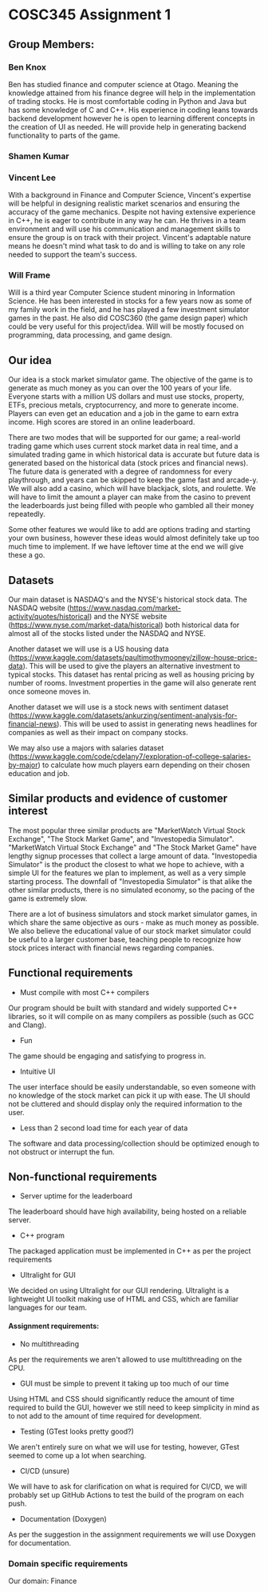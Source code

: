# COSC345 Assignment 1

## Group Members:

### Ben Knox
Ben has studied finance and computer science at Otago. Meaning the knowledge attained from his finance degree will help in the implementation of trading stocks. He is most comfortable coding in Python and Java but has some knowledge of C and C++. His experience in coding leans towards backend development however he is open to learning different concepts in the creation of UI as needed. He will provide help in generating backend functionality to parts of the game.

### Shamen Kumar

### Vincent Lee
With a background in Finance and Computer Science, Vincent's expertise will be helpful in designing realistic market scenarios and ensuring the accuracy of the game mechanics. Despite not having extensive experience in C++, he is eager to contribute in any way he can. He thrives in a team environment and will use his communication and management skills to ensure the group is on track with their project. Vincent's adaptable nature means he doesn't mind what task to do and is willing to take on any role needed to support the team's success. 

### Will Frame
Will is a third year Computer Science student minoring in Information Science. He has been interested in stocks for a few years now as some of my family work in the field, and he has played a few investment simulator games in the past. He also did COSC360 (the game design paper) which could be very useful for this project/idea. Will will be mostly focused on programming, data processing, and game design.

## Our idea

Our idea is a stock market simulator game. The objective of the game is to generate as much money as you can over the 100 years of your life. Everyone starts with a million US dollars and must use stocks, property, ETFs, precious metals, cryptocurrency, and more to generate income. Players can even get an education and a job in the game to earn extra income. High scores are stored in an online leaderboard.

There are two modes that will be supported for our game; a real-world trading game which uses current stock market data in real time, and a simulated trading game in which historical data is accurate but future data is generated based on the historical data (stock prices and financial news). The future data is generated with a degree of randomness for every playthrough, and years can be skipped to keep the game fast and arcade-y. We will also add a casino, which will have blackjack, slots, and roulette. We will have to limit the amount a player can make from the casino to prevent the leaderboards just being filled with people who gambled all their money repeatedly.

Some other features we would like to add are options trading and starting your own business, however these ideas would almost definitely take up too much time to implement. If we have leftover time at the end we will give these a go.

## Datasets

Our main dataset is NASDAQ's and the NYSE's historical stock data. The NASDAQ website (https://www.nasdaq.com/market-activity/quotes/historical) and the NYSE website (https://www.nyse.com/market-data/historical) both historical data for almost all of the stocks listed under the NASDAQ and NYSE.

Another dataset we will use is a US housing data (https://www.kaggle.com/datasets/paultimothymooney/zillow-house-price-data). This will be used to give the players an alternative investment to typical stocks. This dataset has rental pricing as well as housing pricing by number of rooms. Investment properties in the game will also generate rent once someone moves in.

Another dataset we will use is a stock news with sentiment dataset (https://www.kaggle.com/datasets/ankurzing/sentiment-analysis-for-financial-news). This will be used to assist in generating news headlines for companies as well as their impact on company stocks.

We may also use a majors with salaries dataset (https://www.kaggle.com/code/cdelany7/exploration-of-college-salaries-by-major) to calculate how much players earn depending on their chosen education and job.

## Similar products and evidence of customer interest

The most popular three similar products are "MarketWatch Virtual Stock Exchange", "The Stock Market Game", and "Investopedia Simulator". "MarketWatch Virtual Stock Exchange" and "The Stock Market Game" have lengthy signup processes that collect a large amount of data. "Investopedia Simulator" is the product the closest to what we hope to achieve, with a simple UI for the features we plan to implement, as well as a very simple starting process. The downfall of "Investopedia Simulator" is that alike the other similar products, there is no simulated economy, so the pacing of the game is extremely slow.

There are a lot of business simulators and stock market simulator games, in which share the same objective as ours - make as much money as possible. We also believe the educational value of our stock market simulator could be useful to a larger customer base, teaching people to recognize how stock prices interact with financial news regarding companies.


## Functional requirements
- Must compile with most C++ compilers

Our program should be built with standard and widely supported C++ libraries, so it will compile on as many compilers as possible (such as GCC and Clang).

- Fun

The game should be engaging and satisfying to progress in.

- Intuitive UI

The user interface should be easily understandable, so even someone with no knowledge of the stock market can pick it up with ease. The UI should not be cluttered and should display only the required information to the user.

- Less than 2 second load time for each year of data

The software and data processing/collection should be optimized enough to not obstruct or interrupt the fun.

## Non-functional requirements
- Server uptime for the leaderboard

The leaderboard should have high availability, being hosted on a reliable server.

- C++ program

The packaged application must be implemented in C++ as per the project requirements

- Ultralight for GUI

We decided on using Ultralight for our GUI rendering. Ultralight is a lightweight UI toolkit making use of HTML and CSS, which are familiar languages for our team.

#### Assignment requirements:

- No multithreading

As per the requirements we aren't allowed to use multithreading on the CPU.

- GUI must be simple to prevent it taking up too much of our time

Using HTML and CSS should significantly reduce the amount of time required to build the GUI, however we still need to keep simplicity in mind as to not add to the amount of time required for development.

- Testing (GTest looks pretty good?)

We aren't entirely sure on what we will use for testing, however, GTest seemed to come up a lot when searching.

- CI/CD (unsure)

We will have to ask for clarification on what is required for CI/CD, we will probably set up GitHub Actions to test the build of the program on each push.

- Documentation (Doxygen)

As per the suggestion in the assignment requirements we will use Doxygen for documentation. 

### Domain specific requirements

Our domain: Finance

